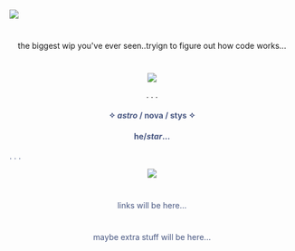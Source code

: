 <p align=center>  

  #


  
![](https://files.catbox.moe/eo14lb.png)

#

<p align=center>the biggest wip you've ever seen..tryign to figure out how code works...

#

<div align="center">
  <img src="https://github.com/user-attachments/assets/fcee4d29-c004-4fbb-a148-c1161ee3a679">
</div>
<p align=center> . . .

#### <p align=center> <font color="#475680"> ✧ <em>astro</em> / <strong>nova</strong> / stys ✧
  
#### <p align=center> he/<em>star</em>...</em> 


. . .
  <div>
<div align="center">
  <img src="https://github.com/user-attachments/assets/fcee4d29-c004-4fbb-a148-c1161ee3a679"> 
</div>


#
<p align=center> links will be here...

#
<p align=center> maybe extra stuff will be here...


